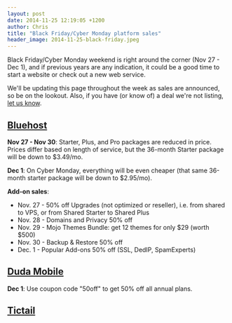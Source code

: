```yaml
---
layout: post
date: 2014-11-25 12:19:05 +1200
author: Chris
title: "Black Friday/Cyber Monday platform sales"
header_image: 2014-11-25-black-friday.jpeg
---
```


<!-- excerpt -->

Black Friday/Cyber Monday weekend is right around the corner (Nov 27 - Dec 1), and if previous years are any indication, it could be a good time to start a website or check out a new web service.

We'll be updating this page throughout the week as sales are announced, so be on the lookout. Also, if you have (or know of) a deal we're not listing, [let us know](https://twitter.com/iwantmyname). 

<!-- /excerpt -->

## [Bluehost](https://www.bluehost.com/track/iwantmyname/)

**Nov 27 - Nov 30**: Starter, Plus, and Pro packages are reduced in price. Prices differ based on length of service, but the 36-month Starter package will be down to $3.49/mo. 

**Dec 1**: On Cyber Monday, everything will be even cheaper (that same 36-month starter package will be down to $2.95/mo).

**Add-on sales**: 

+ Nov. 27 - 50% off Upgrades (not optimized or reseller), i.e. from shared to VPS, or from Shared Starter to Shared Plus
+ Nov. 28 - Domains and Privacy 50% off
+ Nov. 29 - Mojo Themes Bundle: get 12 themes for only $29 (worth $500)
+ Nov. 30 - Backup & Restore 50% off
+ Dec. 1 - Popular Add-ons 50% off (SSL, DedIP, SpamExperts)

## [Duda Mobile](http://www.dudamobile.com)

**Dec 1**: Use coupon code "50off" to get 50% off all annual plans.

## [Tictail](https://tictail.com)

